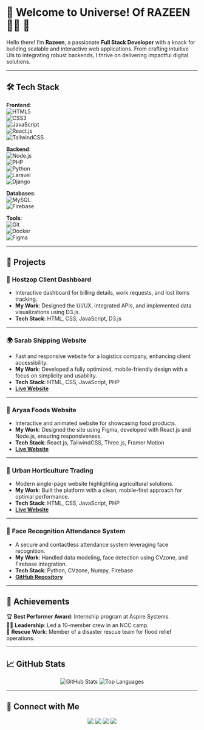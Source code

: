 # 🌟 Welcome to Universe! Of RAZEEN 👨‍💻 🚀

Hello there! I’m **Razeen**, a passionate **Full Stack Developer** with a knack for building scalable and interactive web applications. From crafting intuitive UIs to integrating robust backends, I thrive on delivering impactful digital solutions.  

---

## 🛠️ **Tech Stack**
**Frontend**:  
![HTML5](https://img.shields.io/badge/-HTML5-orange?style=for-the-badge&logo=html5&logoColor=white)  
![CSS3](https://img.shields.io/badge/-CSS3-blue?style=for-the-badge&logo=css3&logoColor=white)  
![JavaScript](https://img.shields.io/badge/-JavaScript-yellow?style=for-the-badge&logo=javascript&logoColor=white)  
![React.js](https://img.shields.io/badge/-React-blue?style=for-the-badge&logo=react&logoColor=white)  
![TailwindCSS](https://img.shields.io/badge/-TailwindCSS-38BDF8?style=for-the-badge&logo=tailwindcss&logoColor=white)  

**Backend**:  
![Node.js](https://img.shields.io/badge/-Node.js-green?style=for-the-badge&logo=node.js&logoColor=white)  
![PHP](https://img.shields.io/badge/-PHP-777BB4?style=for-the-badge&logo=php&logoColor=white)  
![Python](https://img.shields.io/badge/-Python-blue?style=for-the-badge&logo=python&logoColor=white)  
![Laravel](https://img.shields.io/badge/-Laravel-red?style=for-the-badge&logo=laravel&logoColor=white)  
![Django](https://img.shields.io/badge/-Django-darkgreen?style=for-the-badge&logo=django&logoColor=white)  

**Databases**:  
![MySQL](https://img.shields.io/badge/-MySQL-blue?style=for-the-badge&logo=mysql&logoColor=white)  
![Firebase](https://img.shields.io/badge/-Firebase-brightgreen?style=for-the-badge&logo=firebase&logoColor=white)  

**Tools**:  
![Git](https://img.shields.io/badge/-Git-orange?style=for-the-badge&logo=git&logoColor=white)  
![Docker](https://img.shields.io/badge/-Docker-blue?style=for-the-badge&logo=docker&logoColor=white)  
![Figma](https://img.shields.io/badge/-Figma-red?style=for-the-badge&logo=figma&logoColor=white)  

---

## 💼 **Projects**

### 🏢 **Hostzop Client Dashboard**  
- Interactive dashboard for billing details, work requests, and lost items tracking.  
- **My Work**: Designed the UI/UX, integrated APIs, and implemented data visualizations using D3.js.  
- **Tech Stack**: HTML, CSS, JavaScript, D3.js  

---

### 🌍 **Sarab Shipping Website**  
- Fast and responsive website for a logistics company, enhancing client accessibility.  
- **My Work**: Developed a fully optimized, mobile-friendly design with a focus on simplicity and usability.  
- **Tech Stack**: HTML, CSS, JavaScript, PHP  
- **[Live Website](https://sarabshipping.ae/)**  

---

### 🍴 **Aryaa Foods Website**  
- Interactive and animated website for showcasing food products.  
- **My Work**: Designed the site using Figma, developed with React.js and Node.js, ensuring responsiveness.  
- **Tech Stack**: React.js, TailwindCSS, Three.js, Framer Motion  
- **[Live Website](https://aryaa-react-new.vercel.app/)**  

---

### 🌱 **Urban Horticulture Trading**  
- Modern single-page website highlighting agricultural solutions.  
- **My Work**: Built the platform with a clean, mobile-first approach for optimal performance.  
- **Tech Stack**: HTML, CSS, JavaScript, PHP  
- **[Live Website](https://urbanhorticulturetrading.com/)**  

---

### 🤖 **Face Recognition Attendance System**  
- A secure and contactless attendance system leveraging face recognition.  
- **My Work**: Handled data modeling, face detection using CVzone, and Firebase integration.  
- **Tech Stack**: Python, CVzone, Numpy, Firebase  
- **[GitHub Repository](https://github.com/Razeen23/Face-recognition-and-object-deducting-for-companys)**  

---

## 🌟 **Achievements**
🏆 **Best Performer Award**: Internship program at Aspire Systems.  
👨‍💼 **Leadership**: Led a 10-member crew in an NCC camp.  
🌊 **Rescue Work**: Member of a disaster rescue team for flood relief operations.  

---

## 📈 **GitHub Stats**
<p align="center">
  <img src="https://github-readme-stats.vercel.app/api?username=Razeen23&show_icons=true&theme=radical" alt="GitHub Stats" />
  <img src="https://github-readme-stats.vercel.app/api/top-langs/?username=Razeen23&layout=compact&theme=radical" alt="Top Languages" />
</p>

---

## 🤝 **Connect with Me**
<p align="center">
  <a href="mailto:razeen.official23@gmail.com"><img src="https://img.shields.io/badge/-Email-red?style=for-the-badge&logo=gmail&logoColor=white" /></a>
  <a href="https://linkedin.com/in/razeen-developer"><img src="https://img.shields.io/badge/-LinkedIn-blue?style=for-the-badge&logo=linkedin&logoColor=white" /></a>
  <a href="https://github.com/Razeen23"><img src="https://img.shields.io/badge/-GitHub-gray?style=for-the-badge&logo=github&logoColor=white" /></a>
  <a href="https://razeen-portfolio.vercel.app/"><img src="https://img.shields.io/badge/-Portfolio-green?style=for-the-badge&logo=web&logoColor=white" /></a>
</p>
